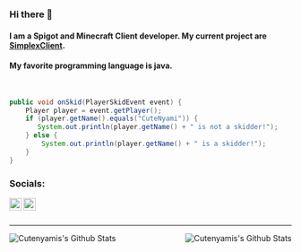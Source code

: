 ### Hi there 👋

#### I am a Spigot and Minecraft Client developer. My current project are [SimplexClient](http://simplexclient.tk). 

#### My favorite programming language is java.

<br />

````java
public void onSkid(PlayerSkidEvent event) {
    Player player = event.getPlayer();
    if (player.getName().equals("CuteNyami")) {
       System.out.println(player.getName() + " is not a skidder!");
    } else {
        System.out.println(player.getName() + " is a skidder!");
    }
}
````

### Socials:

[<img align="left" alt="YouTube" width="22px" src="https://cdn.jsdelivr.net/npm/simple-icons@v3/icons/youtube.svg" />][youtube]
[<img align="left" alt="SimplexClient | Discord" width="22px" src="https://cdn.jsdelivr.net/npm/simple-icons@v3/icons/discord.svg" />][discord]

<br />
<br />

---

<img align="left" alt="Cutenyamis's Github Stats" src="https://github-readme-stats.vercel.app/api/top-langs/?username=cutenyami&show_icons=true&hide_border=true&theme=radical" />
<img align="right" alt="Cutenyamis's Github Stats" src="https://github-readme-stats.vercel.app/api?username=cutenyami&show_icons=true&hide_border=true&theme=radical" />

[discord]: https://discord.gg/ehgpCWJqZV
[youtube]: https://youtube.com/c/bylumia
